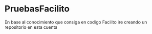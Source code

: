# PruebasFacilito
En base al conocimiento que consiga en codigo Facilito ire creando un repositorio en esta cuenta
